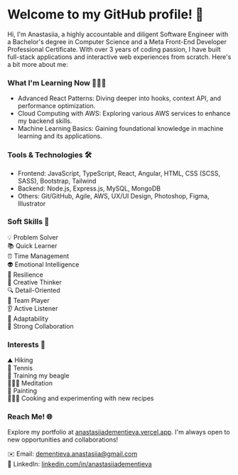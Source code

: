 # Welcome to my GitHub profile! 🌟

Hi, I'm Anastasiia, a highly accountable and diligent Software Engineer with a Bachelor's degree in Computer Science and a Meta Front-End Developer Professional Certificate. With over 3 years of coding passion, I have built full-stack applications and interactive web experiences from scratch. Here's a bit more about me:

### What I'm Learning Now 👩🏽‍💻
- Advanced React Patterns: Diving deeper into hooks, context API, and performance optimization.
- Cloud Computing with AWS: Exploring various AWS services to enhance my backend skills.
- Machine Learning Basics: Gaining foundational knowledge in machine learning and its applications.

### Tools & Technologies 🛠️
- Frontend: JavaScript, TypeScript, React, Angular, HTML, CSS (SCSS, SASS), Bootstrap, Tailwind
- Backend: Node.js, Express.js, MySQL, MongoDB
- Others: Git/GitHub, Agile, AWS, UX/UI Design, Photoshop, Figma, Illustrator

### Soft Skills 🧠
💡 Problem Solver  
📚 Quick Learner  
⏰ Time Management  
👽 Emotional Intelligence  
🦦 Resilience  
🎨 Creative Thinker  
🔍 Detail-Oriented  
🤝 Team Player  
👂 Active Listener  
🔧 Adaptability  
💬 Strong Collaboration  

### Interests 🌱

⛰ Hiking  
🎾 Tennis  
🐶 Training my beagle  
🧘🏽‍♀️ Meditation  
🎨 Painting  
👩🏽‍🍳 Cooking and experimenting with new recipes  

### Reach Me! 🌐

Explore my portfolio at [anastasiiadementieva.vercel.app](https://anastasiiadementieva.vercel.app). I'm always open to new opportunities and collaborations!

✉️ Email: [dementieva.anastasiia@gmail.com](https://mail.google.com/mail/u/0/?tab=rm&ogbl#inbox?compose=DmwnWsLWPcLmLNXwnHVPwQdlZxvlDjHqgFcfjJqPffzglwJDGXfvKxlhLzGpbpFWTcZSlslwRtBQ)  
🔗 LinkedIn: [linkedin.com/in/anastasiiadementieva](https://linkedin.com/in/anastasiiadementieva)  
